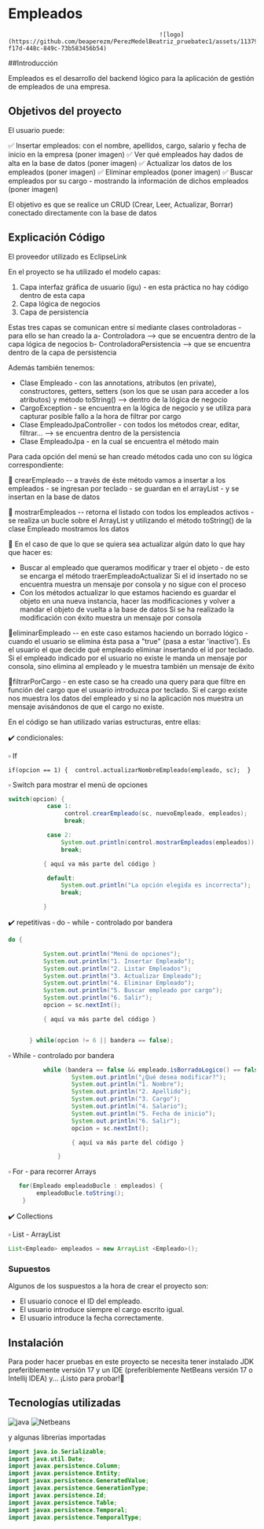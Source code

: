 # Empleados

                                               ![logo](https://github.com/beaperezm/PerezMedelBeatriz_pruebatec1/assets/113792109/0894bc97-f17d-448c-849c-73b583456b54)

##Introducción

Empleados es el desarrollo del backend lógico para la aplicación de gestión de empleados de una empresa.

## Objetivos del proyecto

El usuario puede:

✅ Insertar empleados: con el nombre, apellidos, cargo, salario y fecha de inicio en la empresa (poner imagen)
✅ Ver qué empleados hay dados de alta en la base de datos (poner imagen)
✅ Actualizar los datos de los empleados (poner imagen)
✅ Eliminar empleados (poner imagen)
✅ Buscar empleados por su cargo - mostrando la información de dichos empleados (poner imagen)

El objetivo es que se realice un CRUD (Crear, Leer, Actualizar, Borrar) conectado directamente con la base de datos

## Explicación Código

El proveedor utilizado es EclipseLink

En el proyecto se ha utilizado el modelo capas:

1. Capa interfaz gráfica de usuario (igu) - en esta práctica no hay código dentro de esta capa
2. Capa lógica de negocios
3. Capa de persistencia

Estas tres capas se comunican entre sí mediante clases controladoras - para ello se han creado la
a- Controladora --> que se encuentra dentro de la capa lógica de negocios
b- ControladoraPersistencia --> que se encuentra dentro de la capa de persistencia

Además también tenemos:

- Clase Empleado - con las annotations, atributos (en private), constructores, getters, setters (son los que se usan para acceder a los atributos) y método toString() --> dentro de la lógica de negocio
- CargoException - se encuentra en la lógica de negocio y se utiliza para capturar posible fallo a la hora de filtrar por cargo
- Clase EmpleadoJpaController - con todos los métodos crear, editar, filtrar... --> se encuentra dentro de la persistencia
- Clase EmpleadoJpa - en la cual se encuentra el método main

Para cada opción del menú se han creado métodos cada uno con su lógica correspondiente:

🔹 crearEmpleado -- a través de éste método vamos a insertar a los empleados - se ingresan por teclado - se guardan en el arrayList - y se insertan en la base de datos

🔹 mostrarEmpleados -- retorna el listado con todos los empleados activos - se realiza un bucle sobre el ArrayList y utilizando el método toString() de la clase Empleado mostramos los datos

🔹 En el caso de que lo que se quiera sea actualizar algún dato lo que hay que hacer es:

- Buscar al empleado que queramos modificar y traer el objeto - de esto se encarga el método traerEmpleadoActualizar
  Si el id insertado no se encuentra muestra un mensaje por consola y no sigue con el proceso
- Con los métodos actualizar lo que estamos haciendo es guardar el objeto en una nueva instancia, hacer las modificaciones y volver a mandar el objeto de vuelta a la base de datos
  Si se ha realizado la modificación con éxito muestra un mensaje por consola

🔹eliminarEmpleado -- en este caso estamos haciendo un borrado lógico - cuando el usuario se elimina ésta pasa a "true" (pasa a estar 'inactivo'). Es el usuario el que decide qué empleado eliminar insertando el id por teclado.
Si el empleado indicado por el usuario no existe le manda un mensaje por consola, sino elimina al empleado y le muestra también un mensaje de éxito

🔹filtrarPorCargo - en este caso se ha creado una query para que filtre en función del cargo que el usuario introduzca por teclado.
Si el cargo existe nos muestra los datos del empleado y si no la aplicación nos muestra un mensaje avisándonos de que el cargo no existe.

En el código se han utilizado varias estructuras, entre ellas:

✔️ condicionales:

▫️ If

`if(opcion == 1) {  control.actualizarNombreEmpleado(empleado, sc);  }`

▫️ Switch para mostrar el menú de opciones

```java
switch(opcion) {
           case 1:
                control.crearEmpleado(sc, nuevoEmpleado, empleados);
                break;

           case 2:
               System.out.println(control.mostrarEmpleados(empleados));
               break;

          { aquí va más parte del código }

           default:
               System.out.println("La opción elegida es incorrecta");
               break;

          }
```

✔️ repetitivas
   ▫️ do - while - controlado por bandera

 ```java
do {

           System.out.println("Menú de opciones");
           System.out.println("1. Insertar Empleado");
           System.out.println("2. Listar Empleados");
           System.out.println("3. Actualizar Empleado");
           System.out.println("4. Eliminar Empleado");
           System.out.println("5. Buscar empleado por cargo");
           System.out.println("6. Salir");
           opcion = sc.nextInt();

           { aquí va más parte del código }


       } while(opcion != 6 || bandera == false);
```

   ▫️ While - controlado por bandera
  ```java
            while (bandera == false && empleado.isBorradoLogico() == false) {
                    System.out.println("¿Qué desea modificar?");
                    System.out.println("1. Nombre");
                    System.out.println("2. Apellido");
                    System.out.println("3. Cargo");
                    System.out.println("4. Salario");
                    System.out.println("5. Fecha de inicio");
                    System.out.println("6. Salir");
                    opcion = sc.nextInt();

                    { aquí va más parte del código }

                } 
 ```


   ▫️ For - para recorrer Arrays
  ```java        
     for(Empleado empleadoBucle : empleados) {
          empleadoBucle.toString();
      } 
  ```

✔️ Collections

▫️ List - ArrayList

```java    
List<Empleado> empleados = new ArrayList <Empleado>();
```



### Supuestos

Algunos de los suspuestos a la hora de crear el proyecto son:

- El usuario conoce el ID del empleado.
- El usuario introduce siempre el cargo escrito igual.
- El usuario introduce la fecha correctamente.



## Instalación

Para poder hacer pruebas en este proyecto se necesita tener instalado JDK preferiblemente versión 17 y un IDE (preferiblemente NetBeans versión 17 o Intellij IDEA) y... ¡Listo para probar!🚀



## Tecnologías utilizadas

![java](https://github.com/beaperezm/PerezMedelBeatriz_pruebatec1/assets/113792109/6288edf5-8e0f-4beb-9941-b41d3ca33e79)
![Netbeans](https://github.com/beaperezm/PerezMedelBeatriz_pruebatec1/assets/113792109/eeb75421-0e86-43f5-8db5-404b9710006b)


y algunas librerías importadas

```java
import java.io.Serializable;
import java.util.Date;
import javax.persistence.Column;
import javax.persistence.Entity;
import javax.persistence.GeneratedValue;
import javax.persistence.GenerationType;
import javax.persistence.Id;
import javax.persistence.Table;
import javax.persistence.Temporal;
import javax.persistence.TemporalType;
 ```













